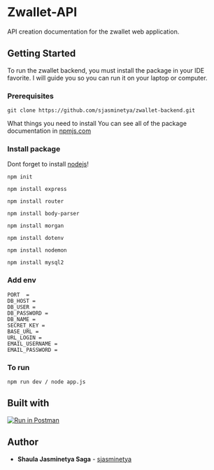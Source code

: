 # Zwallet-API
API creation documentation for the zwallet web application.

## Getting Started
To run the zwallet backend, you must install the package in your IDE favorite. I will guide you so you can run it on your laptop or computer.

### Prerequisites

```
git clone https://github.com/sjasminetya/zwallet-backend.git
```

What things you need to install
You can see all of the package documentation in [npmjs.com](https://www.npmjs.com/)

### Install package

Dont forget to install [nodejs](https://nodejs.org/en/download/)!

```
npm init
```
```
npm install express
```
```
npm install router
```
```
npm install body-parser
```
```
npm install morgan
```
```
npm install dotenv
```
```
npm install nodemon
```
```
npm install mysql2
```

### Add env
```
PORT  = 
DB_HOST = 
DB_USER = 
DB_PASSWORD = 
DB_NAME = 
SECRET_KEY = 
BASE_URL = 
URL_LOGIN = 
EMAIL_USERNAME = 
EMAIL_PASSWORD = 
```

### To run
```
npm run dev / node app.js
```

## Built with

[![Run in Postman](https://run.pstmn.io/button.svg)](https://app.getpostman.com/run-collection/3e371793a94f1a8bfbd2)
  
## Author

  * **Shaula Jasminetya Saga** - [sjasminetya](https://github.com/sjasminetya)
